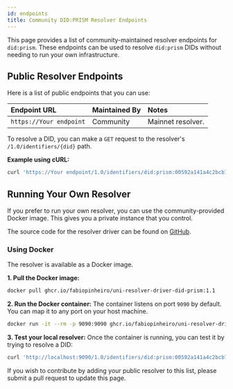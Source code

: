 ```yaml
---
id: endpoints
title: Community DID:PRISM Resolver Endpoints
---
```


This page provides a list of community-maintained resolver endpoints for `did:prism`. These endpoints can be used to resolve `did:prism` DIDs without needing to run your own infrastructure.

## Public Resolver Endpoints

Here is a list of public endpoints that you can use:

| Endpoint URL | Maintained By | Notes |
| :--- | :--- | :--- |
| `https://Your endpoint` | Community | Mainnet resolver. |

To resolve a DID, you can make a `GET` request to the resolver's `/1.0/identifiers/{did}` path.

**Example using cURL:**

```bash
curl 'https://Your endpoint/1.0/identifiers/did:prism:00592a141a4c2bcb7a6aa691750511e2e9b048231820125e15ab70b12a210aae' | jq
```

## Running Your Own Resolver

If you prefer to run your own resolver, you can use the community-provided Docker image. This gives you a private instance that you control.

The source code for the resolver driver can be found on [GitHub](https://github.com/FabioPinheiro/uni-resolver-driver-did-prism).

### Using Docker

The resolver is available as a Docker image.

**1. Pull the Docker image:**

```bash
docker pull ghcr.io/fabiopinheiro/uni-resolver-driver-did-prism:1.1
```

**2. Run the Docker container:**
The container listens on port `9090` by default. You can map it to any port on your host machine.

```bash
docker run -it --rm -p 9090:9090 ghcr.io/fabiopinheiro/uni-resolver-driver-did-prism:1.1
```

**3. Test your local resolver:**
Once the container is running, you can test it by trying to resolve a DID:

```bash
curl 'http://localhost:9090/1.0/identifiers/did:prism:00592a141a4c2bcb7a6aa691750511e2e9b048231820125e15ab70b12a210aae' | jq
```

If you wish to contribute by adding your public resolver to this list, please submit a pull request to update this page.
